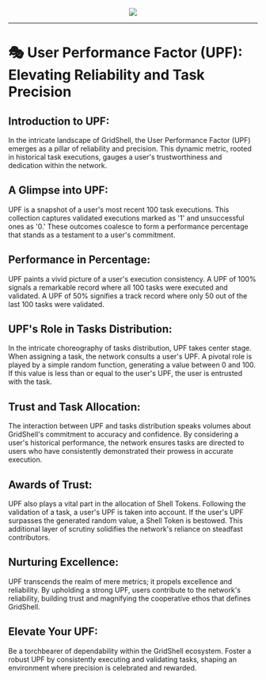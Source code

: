 <p align=center>
  <img src=https://gridshl.files.wordpress.com/2022/06/img_3490.png>
</p>

-------------------
# 🎭 User Performance Factor (UPF): Elevating Reliability and Task Precision

## Introduction to UPF:
In the intricate landscape of GridShell, the User Performance Factor (UPF) emerges as a pillar of reliability and precision. This dynamic metric, rooted in historical task executions, gauges a user's trustworthiness and dedication within the network.

## A Glimpse into UPF:
UPF is a snapshot of a user's most recent 100 task executions. This collection captures validated executions marked as '1' and unsuccessful ones as '0.' These outcomes coalesce to form a performance percentage that stands as a testament to a user's commitment.

## Performance in Percentage:
UPF paints a vivid picture of a user's execution consistency. A UPF of 100% signals a remarkable record where all 100 tasks were executed and validated. A UPF of 50% signifies a track record where only 50 out of the last 100 tasks were validated.

## UPF's Role in Tasks Distribution:
In the intricate choreography of tasks distribution, UPF takes center stage. When assigning a task, the network consults a user's UPF. A pivotal role is played by a simple random function, generating a value between 0 and 100. If this value is less than or equal to the user's UPF, the user is entrusted with the task.

## Trust and Task Allocation:
The interaction between UPF and tasks distribution speaks volumes about GridShell's commitment to accuracy and confidence. By considering a user's historical performance, the network ensures tasks are directed to users who have consistently demonstrated their prowess in accurate execution.

## Awards of Trust:
UPF also plays a vital part in the allocation of Shell Tokens. Following the validation of a task, a user's UPF is taken into account. If the user's UPF surpasses the generated random value, a Shell Token is bestowed. This additional layer of scrutiny solidifies the network's reliance on steadfast contributors.

## Nurturing Excellence:
UPF transcends the realm of mere metrics; it propels excellence and reliability. By upholding a strong UPF, users contribute to the network's reliability, building trust and magnifying the cooperative ethos that defines GridShell.

## Elevate Your UPF:
Be a torchbearer of dependability within the GridShell ecosystem. Foster a robust UPF by consistently executing and validating tasks, shaping an environment where precision is celebrated and rewarded.
